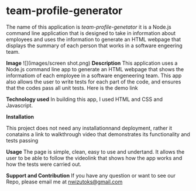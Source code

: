 # team-profile-generator

The name of this application is <i>team-profile-genetator</i> it is a Node.js command line application that is designed to take in information about employees and uses the information to generate an HTML webpage that displays the summary of each person that works in a software engeering team.

<strong>Image</strong>
![](images/screen shot.png)
<strong>Description</strong>
This application uses a Node.js command line app to generate an HTML webpage that shows the informatiom of each employee in a software engeneering team. This app also allows the user to write tests for each part of the code, and ensures that the codes pass all unit tests. Here is the demo link

<strong>Technology used</strong>
In building this app, I used HTML and CSS and Javascript.

<strong>Installation</strong>

This project does not need any installationnand deployment, rather it conatains a link to walkthrough video that demonstrates its functionality and tests passing

<strong>Usage</strong>
The page is simple, clean, easy to use and undertand. It allows the user to be able to follow the videolink that shows how the app works and how the tests were carried out.

<strong>Support and Contribution</strong>
If you have any question or want to see our Repo, please email me at nwizutoks@gmail.com